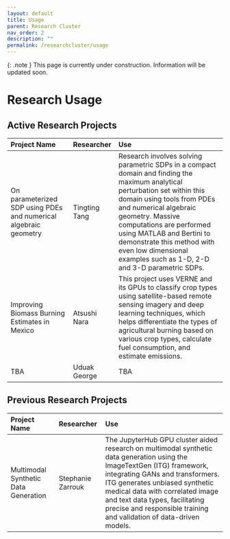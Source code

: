 ```yaml
---
layout: default
title: Usage
parent: Research Cluster
nav_order: 2
description: ""
permalink: /researchcluster/usage
---
```


{: .note }
This page is currently under construction. Information will be updated soon.

# Research Usage

## Active Research Projects

| Project Name | Researcher | Use |
|:-------------|:-----------|:----|
| On parameterized SDP using PDEs and numerical algebraic geometry | Tingting Tang | Research involves solving parametric SDPs in a compact domain and finding the maximum analytical perturbation set within this domain using tools from PDEs and numerical algebraic geometry. Massive computations are performed using MATLAB and Bertini to demonstrate this method with even low dimensional examples such as 1-D, 2-D and 3-D parametric SDPs. |
| Improving Biomass Burning Estimates in Mexico | Atsushi Nara | This project uses VERNE and its GPUs to classify crop types using satellite-based remote sensing imagery and deep learning techniques, which helps differentiate the types of agricultural burning based on various crop types, calculate fuel consumption, and estimate emissions. |
| TBA | Uduak George | TBA |

## Previous Research Projects

| Project Name | Researcher | Use |
|:-------------|:-----------|:----|
| Multimodal Synthetic Data Generation | Stephanie Zarrouk | The JupyterHub GPU cluster aided research on multimodal synthetic data generation using the ImageTextGen (ITG) framework, integrating GANs and transformers. ITG generates unbiased synthetic medical data with correlated image and text data types, facilitating precise and responsible training and validation of data-driven models. |